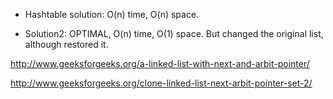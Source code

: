 * Hashtable solution: O(n) time, O(n) space.

* Solution2: OPTIMAL, O(n) time, O(1) space. But changed the original list, although restored it.

http://www.geeksforgeeks.org/a-linked-list-with-next-and-arbit-pointer/

http://www.geeksforgeeks.org/clone-linked-list-next-arbit-pointer-set-2/

